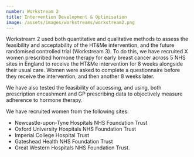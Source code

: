 ```yaml
---
number: Workstream 2
title: Intervention Development & Optimisation
image: /assets/images/workstreams/workstream2.png
---
```


Workstream 2 used both quantitative and qualitative methods to assess the feasibility and acceptability of the HT&Me intervention, and the future randomised controlled trial (Workstream 3). To do this, we have recruited X women prescribed hormone therapy for early breast cancer across 5 NHS sites in England to receive the HT&Me intervention for 8 weeks alongside their usual care. Women were asked to complete a questionnaire before they receive the intervention, and then another 8 weeks later.

We have also tested the feasibility of accessing, and using, both prescription encashment and GP prescribing data to objectively measure adherence to hormone therapy.

We have recruited women from the following sites:

- Newcastle-upon-Tyne Hospitals NHS Foundation Trust
- Oxford University Hospitals NHS Foundation Trust
- Imperial College Hospital Trust
- Gateshead Health NHS Foundation Trust
- Great Western Hospitals NHS Foundation Trust.
